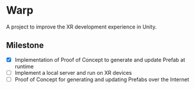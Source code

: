 # Warp

A project to improve the XR development experience in Unity.

## Milestone

- [x] Implementation of Proof of Concept to generate and update Prefab at runtime
- [ ] Implement a local server and run on XR devices
- [ ] Proof of Concept for generating and updating Prefabs over the Internet

